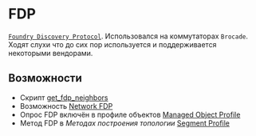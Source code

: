 # FDP

[`Foundry Discovery Protocol`](http://docs.ruckuswireless.com/fastiron/08.0.80/fastiron-08080-managementguide/GUID-4C951D0A-F050-4DC7-96AA-FDBEC3D20C09.html). Использовался на коммутаторах `Brocade`. 
Ходят слухи что до сих пор используется и поддерживается некоторыми вендорами.

## Возможности

* Скрипт [get_fdp_neighbors](../../scripts-reference/get_fdp_neighbors.md)
* Возможность [Network FDP](../../caps-reference/network/fdp.md)
* Опрос FDP включён в профиле объектов [Managed Object Profile](../../concepts/managed-object-profile/index.md#Box(Полный_опрос))
* Метод FDP в *Методах построения топологии* [Segment Profile](../../concepts/network-segment-profile/index.md)
